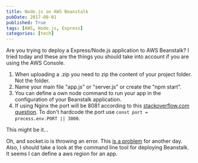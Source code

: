 ```yaml
---
title: Node.js on AWS Beanstalk
pubDate: 2017-08-01
published: True
tags: [AWS, Node.js, Express]
categories: [tech]
---
```


Are you trying to deploy a Express/Node.js application to AWS Beanstalk? I tried today and these are the things you should take into account if you are using the AWS Console.

1. When uploading a .zip you need to zip the content of your project folder. Not the folder.
2. Name your main file "app.js" or "server.js" or create the "npm start".
3. You can define a own node command to run your app in the configuration of your Beanstalk application.
4. If using Nginx the port will be 8081 according to this [stackoverflow.com question](https://stackoverflow.com/questions/36968989/cant-deploy-node-restify-app-to-aws-eb). To don't hardcode the port use `const port = process.env.PORT || 3000`.

This might be it…

Oh, and socket.io is throwing an error. This [is a problem](https://github.com/socketio/socket.io/issues/1942) for another day. Also, I should take a look at the command line tool for deploying Beanstalk. It seems I can define a aws region for an app.
